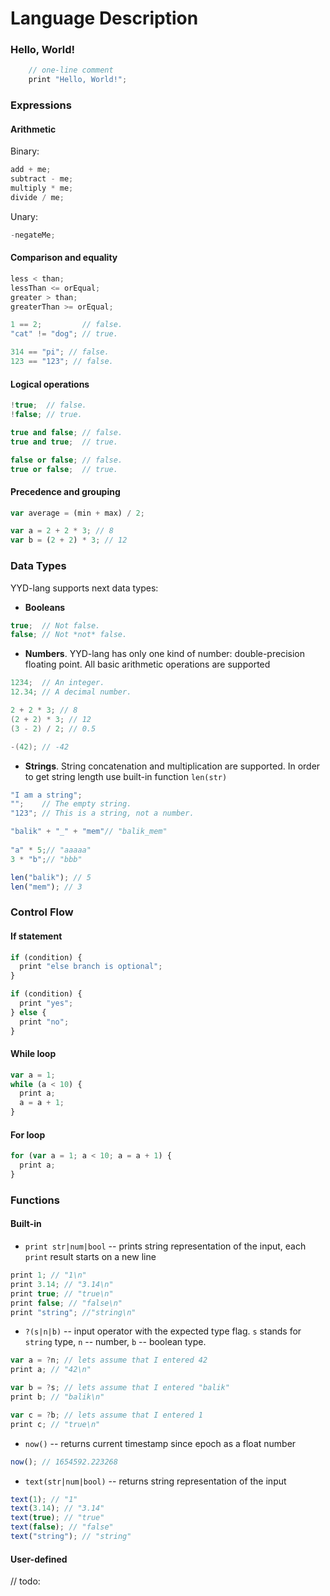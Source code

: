 # Language Description

### Hello, World!

```cpp
    // one-line comment
    print "Hello, World!";
```

### Expressions

#### Arithmetic

Binary:
```cpp
add + me;
subtract - me;
multiply * me;
divide / me;
```

Unary:
```cpp
-negateMe;
```

#### Comparison and equality

```cpp
less < than;
lessThan <= orEqual;
greater > than;
greaterThan >= orEqual;
```

```cpp
1 == 2;         // false.
"cat" != "dog"; // true.

314 == "pi"; // false.
123 == "123"; // false.
```

#### Logical operations

```cpp
!true;  // false.
!false; // true.

true and false; // false.
true and true;  // true.

false or false; // false.
true or false;  // true.
```

#### Precedence and grouping

```javascript
var average = (min + max) / 2;

var a = 2 + 2 * 3; // 8
var b = (2 + 2) * 3; // 12
```

### Data Types
YYD-lang supports next data types:

- **Booleans**
```cpp
true;  // Not false.
false; // Not *not* false.
```
- **Numbers**.  YYD-lang has only one kind of number: double-precision floating point. 
All basic arithmetic operations are supported
```cpp
1234;  // An integer.
12.34; // A decimal number.

2 + 2 * 3; // 8
(2 + 2) * 3; // 12
(3 - 2) / 2; // 0.5

-(42); // -42
```
- **Strings**. 
String concatenation and multiplication are supported. 
In order to get string length use built-in function `len(str)`
```javascript
"I am a string";
"";    // The empty string.
"123"; // This is a string, not a number.

"balik" + "_" + "mem"// "balik_mem"
                
"a" * 5;// "aaaaa"
3 * "b";// "bbb"

len("balik"); // 5
len("mem"); // 3
```

### Control Flow

#### If statement

```javascript
if (condition) {
  print "else branch is optional";
} 

if (condition) {
  print "yes";
} else {
  print "no";
}
```

#### While loop

```javascript
var a = 1;
while (a < 10) {
  print a;
  a = a + 1;
}
```

#### For loop

```javascript
for (var a = 1; a < 10; a = a + 1) {
  print a;
}
```

### Functions

#### Built-in

- `print str|num|bool` -- prints string representation of the input, each `print` result starts on a new line
```javascript
print 1; // "1\n"
print 3.14; // "3.14\n"
print true; // "true\n"
print false; // "false\n"
print "string"; //"string\n"
```

- `?(s|n|b)` -- input operator with the expected type flag. `s` stands for `string` type, `n` -- number, `b` -- boolean type.
```javascript
var a = ?n; // lets assume that I entered 42
print a; // "42\n"

var b = ?s; // lets assume that I entered "balik"
print b; // "balik\n"

var c = ?b; // lets assume that I entered 1
print c; // "true\n"
```

- `now()` -- returns current timestamp since epoch as a float number
```javascript
now(); // 1654592.223268
```
- `text(str|num|bool)` -- returns string representation of the input
```javascript
text(1); // "1"
text(3.14); // "3.14"
text(true); // "true"
text(false); // "false"
text("string"); // "string"
```
#### User-defined

// todo: